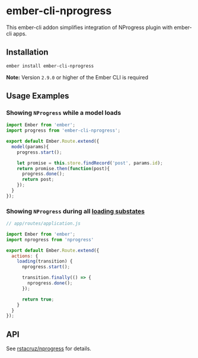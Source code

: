 # ember-cli-nprogress

This ember-cli addon simplifies integration of NProgress plugin with ember-cli apps.

## Installation

```bash
ember install ember-cli-nprogress
```

**Note:** Version `2.9.0` or higher of the Ember CLI is required

## Usage Examples

### Showing `NProgress` while a model loads
```javascript
import Ember from 'ember';
import progress from 'ember-cli-nprogress';

export default Ember.Route.extend({
  model(params){
    progress.start();

    let promise = this.store.findRecord('post', params.id);
    return promise.then(function(post){
      progress.done();
      return post;
    });
  }
});
```

### Showing `NProgress` during all [loading substates][ember-loading-substates]

```javascript
// app/routes/application.js

import Ember from 'ember';
import nprogress from 'nprogress'

export default Ember.Route.extend({
  actions: {
    loading(transition) {
      nprogress.start();

      transition.finally(() => {
        nprogress.done();
      });

      return true;
    }
  }
});
```

## API

See [rstacruz/nprogress][nprogress] for details.

[nprogress]: https://github.com/rstacruz/nprogress
[ember-loading-substates]: https://guides.emberjs.com/v2.10.0/routing/loading-and-error-substates/#toc_code-loading-code-substates

